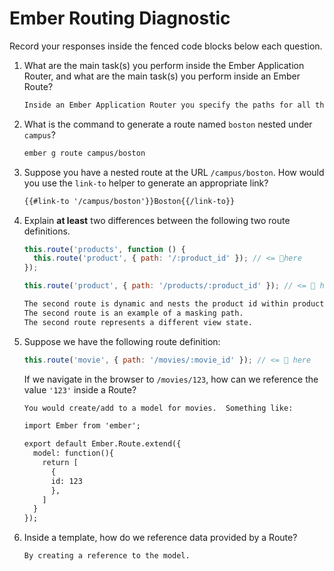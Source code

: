 # Ember Routing Diagnostic

Record your responses inside the fenced code blocks below each question.

1.  What are the main task(s) you perform inside the Ember Application Router,
    and what are the main task(s) you perform inside an Ember Route?

    ```md
    Inside an Ember Application Router you specify the paths for all the routes that the application will use.  Inside Ember routes you specify models hooks that will be used to get data for individual routes.
    ```

1.  What is the command to generate a route named `boston` nested under
    `campus`?

    ```md
    ember g route campus/boston
    ```

1.  Suppose you have a nested route at the URL `/campus/boston`. How would you
    use the `link-to` helper to generate an appropriate link?

    ```md
    {{#link-to '/campus/boston'}}Boston{{/link-to}}
    ```

1.  Explain **at least** two differences between the following two route
    definitions.

    ```js
    this.route('products', function () {
      this.route('product', { path: '/:product_id' }); // <= 👀here
    });

    this.route('product', { path: '/products/:product_id' }); // <= 👀 here
    ```

    ```md
    The second route is dynamic and nests the product id within products.
    The second route is an example of a masking path.
    The second route represents a different view state.
    ```

1.  Suppose we have the following route definition:

    ```js
    this.route('movie', { path: '/movies/:movie_id' }); // <= 👀 here
    ```

    If we navigate in the browser to `/movies/123`, how can we reference the
    value `'123'` inside a Route?

    ```md
    You would create/add to a model for movies.  Something like:

    import Ember from 'ember';

    export default Ember.Route.extend({
      model: function(){
        return [
          {
          id: 123
          },
        ]
      }
    });
    ```

1.  Inside a template, how do we reference data provided by a Route?

    ```md
    By creating a reference to the model.
    ```

